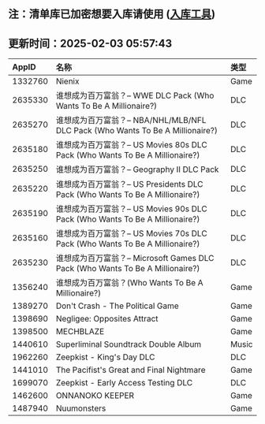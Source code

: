 ## 注：清单库已加密想要入库请使用 ([入库工具](https://github.com/BlankTMing/ManifestAutoUpdate/releases))

## 更新时间：2025-02-03 05:57:43
| AppID | 名称 | 类型  |
| :-------------------- | :----------------------------- | :----------- |
| 1332760 | Nienix| Game |
| 2635330 | 谁想成为百万富翁？– WWE DLC Pack (Who Wants To Be A Millionaire?)| DLC |
| 2635270 | 谁想成为百万富翁？– NBA/NHL/MLB/NFL DLC Pack (Who Wants To Be A Millionaire?)| DLC |
| 2635180 | 谁想成为百万富翁？– US Movies 80s DLC Pack (Who Wants To Be A Millionaire?)| DLC |
| 2635250 | 谁想成为百万富翁？– Geography II DLC Pack| DLC |
| 2635220 | 谁想成为百万富翁？– US Presidents DLC Pack (Who Wants To Be A Millionaire?)| DLC |
| 2635190 | 谁想成为百万富翁？– US Movies 90s DLC Pack (Who Wants To Be A Millionaire?)| DLC |
| 2635160 | 谁想成为百万富翁？– US Movies 70s DLC Pack (Who Wants To Be A Millionaire?)| DLC |
| 2635230 | 谁想成为百万富翁？– Microsoft Games DLC Pack (Who Wants To Be A Millionaire?)| DLC |
| 1356240 | 谁想成为百万富翁？(Who Wants To Be A Millionaire?)| Game |
| 1389270 | Don't Crash - The Political Game| Game |
| 1398690 | Negligee: Opposites Attract| Game |
| 1398500 | MECHBLAZE| Game |
| 1440610 | Superliminal Soundtrack Double Album| Music |
| 1962260 | Zeepkist - King's Day DLC| DLC |
| 1441010 | The Pacifist's Great and Final Nightmare | Game |
| 1699070 | Zeepkist - Early Access Testing DLC| DLC |
| 1462600 | ONNANOKO KEEPER| Game |
| 1487940 | Nuumonsters| Game |
